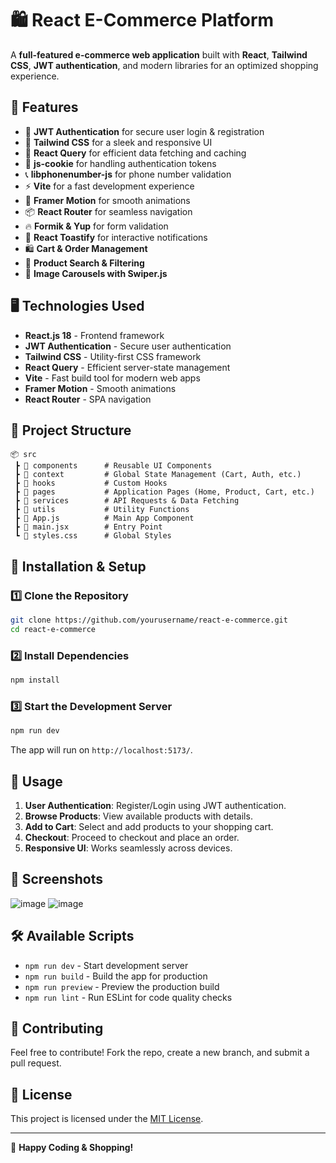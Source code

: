 # 🛍️ React E-Commerce Platform

A **full-featured e-commerce web application** built with **React**, **Tailwind CSS**, **JWT authentication**, and modern libraries for an optimized shopping experience.

## 🚀 Features
- 🔑 **JWT Authentication** for secure user login & registration
- 🎨 **Tailwind CSS** for a sleek and responsive UI
- 🔄 **React Query** for efficient data fetching and caching
- 🍪 **js-cookie** for handling authentication tokens
- 📞 **libphonenumber-js** for phone number validation
- ⚡ **Vite** for a fast development experience
- 🚀 **Framer Motion** for smooth animations
- 📦 **React Router** for seamless navigation
- 🔥 **Formik & Yup** for form validation
- 🍞 **React Toastify** for interactive notifications
- 🛍️ **Cart & Order Management**
- 🔎 **Product Search & Filtering**
- 📸 **Image Carousels with Swiper.js**

## 🖥️ Technologies Used
- **React.js 18** - Frontend framework
- **JWT Authentication** - Secure user authentication
- **Tailwind CSS** - Utility-first CSS framework
- **React Query** - Efficient server-state management
- **Vite** - Fast build tool for modern web apps
- **Framer Motion** - Smooth animations
- **React Router** - SPA navigation

## 📂 Project Structure
```
📦 src
 ┣ 📂 components      # Reusable UI Components
 ┣ 📂 context         # Global State Management (Cart, Auth, etc.)
 ┣ 📂 hooks           # Custom Hooks
 ┣ 📂 pages           # Application Pages (Home, Product, Cart, etc.)
 ┣ 📂 services        # API Requests & Data Fetching
 ┣ 📂 utils           # Utility Functions
 ┣ 📜 App.js          # Main App Component
 ┣ 📜 main.jsx        # Entry Point
 ┗ 📜 styles.css      # Global Styles
```

## 🔧 Installation & Setup
### 1️⃣ Clone the Repository
```sh
git clone https://github.com/yourusername/react-e-commerce.git
cd react-e-commerce
```

### 2️⃣ Install Dependencies
```sh
npm install
```

### 3️⃣ Start the Development Server
```sh
npm run dev
```
The app will run on `http://localhost:5173/`.

## 📜 Usage
1. **User Authentication**: Register/Login using JWT authentication.
2. **Browse Products**: View available products with details.
3. **Add to Cart**: Select and add products to your shopping cart.
4. **Checkout**: Proceed to checkout and place an order.
5. **Responsive UI**: Works seamlessly across devices.

## 📸 Screenshots
![image](https://github.com/user-attachments/assets/b4301c65-084e-4827-8099-62a6f0fc8051)
![image](https://github.com/user-attachments/assets/4cd4e66f-5a69-4915-a45c-7747d7ed35a4)





## 🛠 Available Scripts
- `npm run dev` - Start development server
- `npm run build` - Build the app for production
- `npm run preview` - Preview the production build
- `npm run lint` - Run ESLint for code quality checks

## 🌟 Contributing
Feel free to contribute! Fork the repo, create a new branch, and submit a pull request.

## 📜 License
This project is licensed under the [MIT License](LICENSE).

---
🚀 **Happy Coding & Shopping!**

